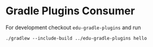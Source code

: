 # Gradle Plugins Consumer

For development checkout `edu-gradle-plugins` and run

```
./gradlew --include-build ../edu-gradle-plugins hello
```

